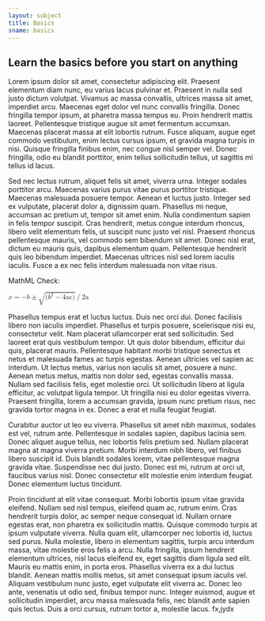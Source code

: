```yaml
---
layout: subject
title: Basics
sname: basics
---
```


## Learn the basics before you start on anything

Lorem ipsum dolor sit amet, consectetur adipiscing elit. Praesent elementum diam nunc, eu varius lacus pulvinar et. Praesent in nulla sed justo dictum volutpat. Vivamus ac massa convallis, ultrices massa sit amet, imperdiet arcu. Maecenas eget dolor vel nunc convallis fringilla. Donec fringilla tempor ipsum, at pharetra massa tempus eu. Proin hendrerit mattis laoreet. Pellentesque tristique augue sit amet fermentum accumsan. Maecenas placerat massa at elit lobortis rutrum. Fusce aliquam, augue eget commodo vestibulum, enim lectus cursus ipsum, et gravida magna turpis in nisi. Quisque fringilla finibus enim, nec congue nisl semper vel. Donec fringilla, odio eu blandit porttitor, enim tellus sollicitudin tellus, ut sagittis mi tellus id lacus.

Sed nec lectus rutrum, aliquet felis sit amet, viverra urna. Integer sodales porttitor arcu. Maecenas varius purus vitae purus porttitor tristique. Maecenas malesuada posuere tempor. Aenean et luctus justo. Integer sed ex vulputate, placerat dolor a, dignissim quam. Phasellus mi neque, accumsan ac pretium ut, tempor sit amet enim. Nulla condimentum sapien in felis tempor suscipit. Cras hendrerit, metus congue interdum rhoncus, libero velit elementum felis, ut suscipit nunc justo vel nisl. Praesent rhoncus pellentesque mauris, vel commodo sem bibendum sit amet. Donec nisl erat, dictum eu mauris quis, dapibus elementum quam. Pellentesque hendrerit quis leo bibendum imperdiet. Maecenas ultrices nisl sed lorem iaculis iaculis. Fusce a ex nec felis interdum malesuada non vitae risus.

MathML Check:

<?xml version="1.0" encoding="UTF-8"?>

<math xmlns="http://www.w3.org/1998/Math/MathML">
 <semantics>
  <mrow>
   <mrow>
    <mi>x</mi>
    <mo stretchy="false">=</mo>
    <mrow>
     <mrow>
      <mo stretchy="false">−</mo>
      <mi>b</mi>
     </mrow>
     <mo stretchy="false">±</mo>
     <mrow>
      <msqrt>
       <mrow>
        <mo stretchy="false">(</mo>
        <mrow>
         <mrow>
          <msup>
           <mi>b</mi>
           <mn>2</mn>
          </msup>
          <mo stretchy="false">−</mo>
          <mn>4ac</mn>
         </mrow>
        </mrow>
        <mo stretchy="false">)</mo>
       </mrow>
      </msqrt>
      <mo stretchy="false">/</mo>
      <mn>2a</mn>
     </mrow>
    </mrow>
   </mrow>
  </mrow>
  <annotation encoding="StarMath 5.0">x = -b +- sqrt(b^2 - 4ac) / 2a</annotation>
 </semantics>
</math>

Phasellus tempus erat et luctus luctus. Duis nec orci dui. Donec facilisis libero non iaculis imperdiet. Phasellus et turpis posuere, scelerisque nisi eu, consectetur velit. Nam placerat ullamcorper erat sed sollicitudin. Sed laoreet erat quis vestibulum tempor. Ut quis dolor bibendum, efficitur dui quis, placerat mauris. Pellentesque habitant morbi tristique senectus et netus et malesuada fames ac turpis egestas. Aenean ultricies vel sapien ac interdum. Ut lectus metus, varius non iaculis sit amet, posuere a nunc. Aenean metus metus, mattis non dolor sed, egestas convallis massa. Nullam sed facilisis felis, eget molestie orci. Ut sollicitudin libero at ligula efficitur, ac volutpat ligula tempor. Ut fringilla nisi eu dolor egestas viverra. Praesent fringilla, lorem a accumsan gravida, ipsum nunc pretium risus, nec gravida tortor magna in ex. Donec a erat et nulla feugiat feugiat.

Curabitur auctor ut leo eu viverra. Phasellus sit amet nibh maximus, sodales est vel, rutrum ante. Pellentesque in sodales sapien, dapibus lacinia sem. Donec aliquet augue tellus, nec lobortis felis pretium sed. Nullam placerat magna at magna viverra pretium. Morbi interdum nibh libero, vel finibus libero suscipit id. Duis blandit sodales lorem, vitae pellentesque magna gravida vitae. Suspendisse nec dui justo. Donec est mi, rutrum at orci ut, faucibus varius nisl. Donec consectetur elit molestie enim interdum feugiat. Donec elementum luctus tincidunt.

Proin tincidunt at elit vitae consequat. Morbi lobortis ipsum vitae gravida eleifend. Nullam sed nisl tempus, eleifend quam ac, rutrum enim. Cras hendrerit turpis dolor, ac semper neque consequat id. Nullam ornare egestas erat, non pharetra ex sollicitudin mattis. Quisque commodo turpis at ipsum vulputate viverra. Nulla quam elit, ullamcorper nec lobortis id, luctus sed purus. Nulla molestie, libero in elementum sagittis, turpis arcu interdum massa, vitae molestie eros felis a arcu. Nulla fringilla, ipsum hendrerit elementum ultrices, nisl lacus eleifend ex, eget sagittis diam ligula sed elit. Mauris eu mattis enim, in porta eros. Phasellus viverra ex a dui luctus blandit. Aenean mattis mollis metus, sit amet consequat ipsum iaculis vel. Aliquam vestibulum nunc justo, eget vulputate elit viverra ac. Donec leo ante, venenatis ut odio sed, finibus tempor nunc. Integer euismod, augue et sollicitudin imperdiet, arcu massa malesuada felis, nec blandit ante sapien quis lectus. Duis a orci cursus, rutrum tortor a, molestie lacus. fx,jydx
